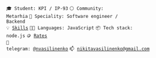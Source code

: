 <code>🎓 Student: KPI / IP-93</code>
<code>⚪ Community: Metarhia</code>
<code>👷 Speciality: Software engineer / Backend</code><br>
<code>💡 [Skills](SKILLS.md)</code>
<code>🧑‍💻 Languages: JavaScript</code>
<code>📦 Tech stack: node.js</code>
<code>🪙 [Rates](RATES.md)</code><br>
<code>💬 telegram: [@nvasilinenko](https://telegram.me/nvasilinenko)</code>
<code>📫 [nikitavasilinenko@gmail.com](mailto:nikitavasilinenko@gmail.com)</code>
